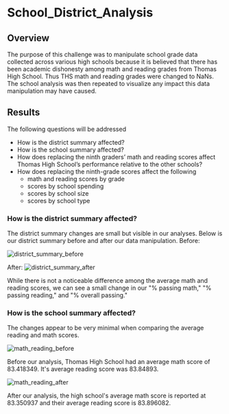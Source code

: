 # School_District_Analysis
## Overview
The purpose of this challenge was to manipulate school grade data collected across various high schools because it is believed that there has been academic dishonesty among math and reading grades from Thomas High School. Thus THS math and reading grades were changed to NaNs. The school analysis was then repeated to visualize any impact this data manipulation may have caused.
## Results
The following questions will be addressed
- How is the district summary affected?
- How is the school summary affected?
- How does replacing the ninth graders’ math and reading scores affect Thomas High School’s performance relative to the other schools?
- How does replacing the ninth-grade scores affect the following
  -  math and reading scores by grade
  -  scores by school spending
  -  scores by school size
  -  scores by school type
### How is the district summary affected?
The district summary changes are small but visible in our analyses. Below is our district summary before and after our data manipulation.
Before:

![district_summary_before](https://user-images.githubusercontent.com/82029390/118407133-47e72600-b64d-11eb-8a1c-dfa5b94b9ab1.png)

After:
![district_summary_after](https://user-images.githubusercontent.com/82029390/118407170-78c75b00-b64d-11eb-89a9-f01aa67bff19.png)

While there is not a noticeable difference among the average math and reading scores, we can see a small change in our "% passing math," "% passing reading," and "% overall passing." 

### How is the school summary affected?
   The changes appear to be very minimal when comparing the average reading and math scores. 
   
![math_reading_before](https://user-images.githubusercontent.com/82029390/118406862-d8bd0200-b64b-11eb-9404-03c8d41a7ae9.png)

Before our analysis, Thomas High School had an average math score of 83.418349. It's average reading score was 83.84893.


![math_reading_after](https://user-images.githubusercontent.com/82029390/118406920-2f2a4080-b64c-11eb-9877-2b3f9c93c5f3.png)

After our analysis, the high school's average math score is reported at 83.350937 and their average reading score is 83.896082.



###

